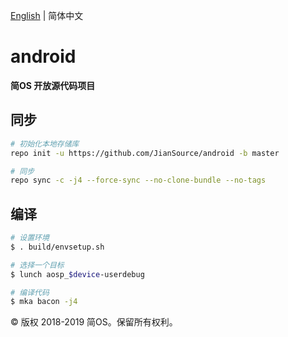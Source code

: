 [English](./README.md) | 简体中文
# android
**简OS 开放源代码项目**

## 同步
```bash
# 初始化本地存储库
repo init -u https://github.com/JianSource/android -b master

# 同步
repo sync -c -j4 --force-sync --no-clone-bundle --no-tags
```

## 编译
```bash
# 设置环境
$ . build/envsetup.sh

# 选择一个目标
$ lunch aosp_$device-userdebug

# 编译代码
$ mka bacon -j4
```

© 版权 2018-2019 简OS。保留所有权利。
